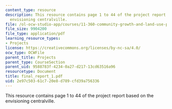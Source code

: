 ```yaml
---
content_type: resource
description: This resource contains page 1 to 44 of the project report based on the
  envisioning centralville.
file: /ol-ocw-studio-app/courses/11-360-community-growth-and-land-use-planning-fall-2005/2e97c50361c720e8d789cfd39a756336_final_report_1.pdf
file_size: 9904200
file_type: application/pdf
learning_resource_types:
- Projects
license: https://creativecommons.org/licenses/by-nc-sa/4.0/
ocw_type: OCWFile
parent_title: Projects
parent_type: CourseSection
parent_uid: 9588783f-4234-0a27-d217-13cd63516a96
resourcetype: Document
title: final_report_1.pdf
uid: 2e97c503-61c7-20e8-d789-cfd39a756336
---
```

This resource contains page 1 to 44 of the project report based on the envisioning centralville.